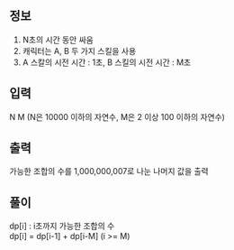 ## 정보

1. N초의 시간 동안 싸움
2. 캐릭터는 A, B 두 가지 스킬을 사용
3. A 스칼의 시전 시간 : 1초, B 스킬의 시전 시간 : M초

## 입력

N M (N은 10000 이하의 자연수, M은 2 이상 100 이하의 자연수)

## 출력

가능한 조합의 수를 1,000,000,007로 나눈 나머지 값을 출력

## 풀이

dp[i] : i초까지 가능한 조합의 수  
dp[i] = dp[i-1] + dp[i-M] (i >= M)
